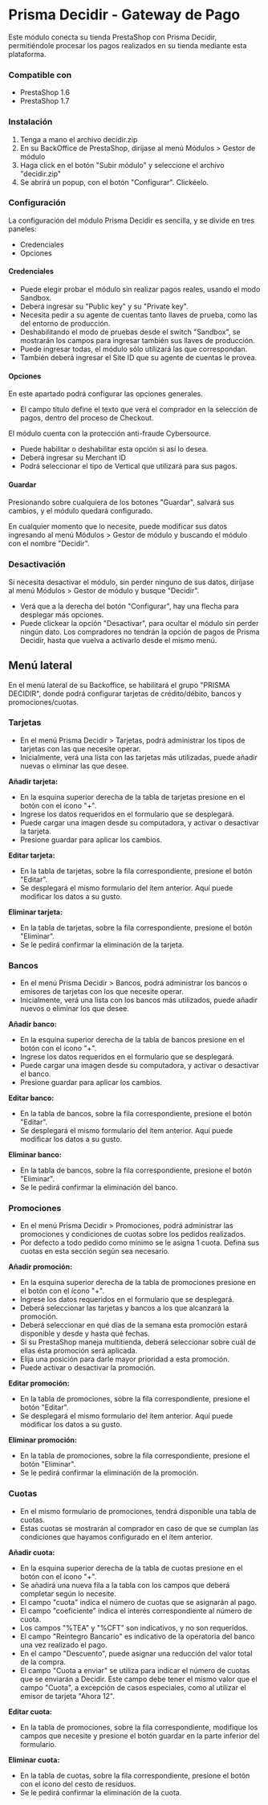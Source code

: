 # Prisma Decidir - Gateway de Pago
Este módulo conecta su tienda PrestaShop con Prisma Decidir, permitiéndole procesar los pagos realizados en su tienda mediante esta plataforma.

### Compatible con
- PrestaShop 1.6
- PrestaShop 1.7

### Instalación
1. Tenga a mano el archivo decidir.zip
2. En su BackOffice de PrestaShop, diríjase al menú Módulos > Gestor de módulo
3. Haga click en el botón "Subir módulo" y seleccione el archivo "decidir.zip"
4. Se abrirá un popup, con el botón "Configurar". Clickéelo.

### Configuración
La configuración del módulo Prisma Decidir es sencilla, y se divide en tres paneles:
- Credenciales
- Opciones

#### Credenciales
- Puede elegir probar el módulo sin realizar pagos reales, usando el modo Sandbox.
- Deberá ingresar su "Public key" y su "Private key".
- Necesita pedir a su agente de cuentas tanto llaves de prueba, como las del entorno de producción.
- Deshabilitando el modo de pruebas desde el switch "Sandbox", se mostrarán los campos para ingresar también sus llaves de producción.
- Puede ingresar todas, el módulo sólo utilizará las que correspondan.
- También deberá ingresar el Site ID que su agente de cuentas le provea.

#### Opciones
En este apartado podrá configurar las opciones generales.
- El campo título define el texto que verá el comprador en la selección de pagos, dentro del proceso de Checkout.

El módulo cuenta con la protección anti-fraude Cybersource.
- Puede habilitar o deshabilitar esta opción si así lo desea.
- Deberá ingresar su Merchant ID
- Podrá seleccionar el tipo de Vertical que utilizará para sus pagos.

#### Guardar
Presionando sobre cualquiera de los botones "Guardar", salvará sus cambios, y el módulo quedará configurado.

En cualquier momento que lo necesite, puede modificar sus datos ingresando al menú Módulos > Gestor de módulo y buscando el módulo con el nombre "Decidir".

### Desactivación
Si necesita desactivar el módulo, sin perder ninguno de sus datos, diríjase al menú Módulos > Gestor de módulo y busque "Decidir".
- Verá que a la derecha del botón "Configurar", hay una flecha para desplegar más opciones.
- Puede clickear la opción "Desactivar", para ocultar el módulo sin perder ningún dato. Los compradores no tendrán la opción de pagos de Prisma Decidir, hasta que vuelva a activarlo desde el mismo menú. 

## Menú lateral
En el menú lateral de su Backoffice, se habilitará el grupo "PRISMA DECIDIR", donde podrá configurar tarjetas de crédito/débito, bancos y promociones/cuotas.

### Tarjetas
- En el menú Prisma Decidir > Tarjetas, podrá administrar los tipos de tarjetas con las que necesite operar.
- Inicialmente, verá una lista con las tarjetas más utilizadas, puede añadir nuevas o eliminar las que desee.

**Añadir tarjeta:**
- En la esquina superior derecha de la tabla de tarjetas presione en el botón con el ícono "+".
- Ingrese los datos requeridos en el formulario que se desplegará.
- Puede cargar una imagen desde su computadora, y activar o desactivar la tarjeta.
- Presione guardar para aplicar los cambios.

**Editar tarjeta:**
- En la tabla de tarjetas, sobre la fila correspondiente, presione el botón "Editar".
- Se desplegará el mismo formulario del ítem anterior. Aquí puede modificar los datos a su gusto.

**Eliminar tarjeta:**
- En la tabla de tarjetas, sobre la fila correspondiente, presione el botón "Eliminar".
- Se le pedirá confirmar la eliminación de la tarjeta.

### Bancos
- En el menú Prisma Decidir > Bancos, podrá administrar los bancos o emisores de tarjetas con los que necesite operar.
- Inicialmente, verá una lista con los bancos más utilizados, puede añadir nuevos o eliminar los que desee.

**Añadir banco:**
- En la esquina superior derecha de la tabla de bancos presione en el botón con el ícono "+".
- Ingrese los datos requeridos en el formulario que se desplegará.
- Puede cargar una imagen desde su computadora, y activar o desactivar el banco.
- Presione guardar para aplicar los cambios.

**Editar banco:**
- En la tabla de bancos, sobre la fila correspondiente, presione el botón "Editar".
- Se desplegará el mismo formulario del ítem anterior. Aquí puede modificar los datos a su gusto.

**Eliminar banco:**
- En la tabla de bancos, sobre la fila correspondiente, presione el botón "Eliminar".
- Se le pedirá confirmar la eliminación del banco.

### Promociones
- En el menú Prisma Decidir > Promociones, podrá administrar las promociones y condiciones de cuotas sobre los pedidos realizados.
- Por defecto a todo pedido como mínimo se le asigna 1 cuota. Defina sus cuotas en esta sección según sea necesario.

**Añadir promoción:**
- En la esquina superior derecha de la tabla de promociones presione en el botón con el ícono "+".
- Ingrese los datos requeridos en el formulario que se desplegará.
- Deberá seleccionar las tarjetas y bancos a los que alcanzará la promoción.
- Deberá seleccionar en qué días de la semana esta promoción estará disponible y desde y hasta qué fechas.
- Si su PrestaShop maneja multitienda, deberá seleccionar sobre cuál de ellas ésta promoción será aplicada.
- Elija una posición para darle mayor prioridad a esta promoción.
- Puede activar o desactivar la promoción.

**Editar promoción:**
- En la tabla de promociones, sobre la fila correspondiente, presione el botón "Editar".
- Se desplegará el mismo formulario del ítem anterior. Aquí puede modificar los datos a su gusto.

**Eliminar promoción:**
- En la tabla de promociones, sobre la fila correspondiente, presione el botón "Eliminar".
- Se le pedirá confirmar la eliminación de la promoción.

### Cuotas
- En el mismo formulario de promociones, tendrá disponible una tabla de cuotas.
- Estas cuotas se mostrarán al comprador en caso de que se cumplan las condiciones que hayamos configurado en el ítem anterior.

**Añadir cuota:**
- En la esquina superior derecha de la tabla de cuotas presione en el botón con el ícono "+".
- Se añadirá una nueva fila a la tabla con los campos que deberá completar según lo necesite.
- El campo "cuota" indica el número de cuotas que se asignarán al pago.
- El campo "coeficiente" indica el interés correspondiente al número de cuota.
- Los campos "%TEA" y "%CFT" son indicativos, y no son requeridos.
- El campo "Reintegro Bancario" es indicativo de la operatoria del banco una vez realizado el pago.
- En el campo "Descuento", puede asignar una reducción del valor total de la compra.
- El campo "Cuota a enviar" se utiliza para indicar el número de cuotas que se enviarán a Decidir. Este campo debe tener el mismo valor que el campo "Cuota", a excepción de casos especiales, como al utilizar el emisor de tarjeta "Ahora 12".

**Editar cuota:**
- En la tabla de promociones, sobre la fila correspondiente, modifique los campos que necesite y presione el botón guardar en la parte inferior del formulario.

**Eliminar cuota:**
- En la tabla de cuotas, sobre la fila correspondiente, presione el botón con el ícono del cesto de residuos.
- Se le pedirá confirmar la eliminación de la cuota.
